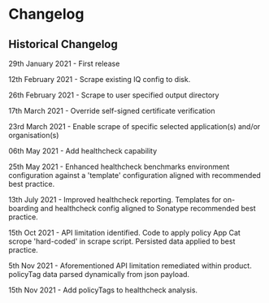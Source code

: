 # Changelog

<!--next-version-placeholder-->

## Historical Changelog
29th January 2021 - First release

12th February 2021 - Scrape existing IQ config to disk.

26th February 2021 - Scrape to user specified output directory

17th March 2021 - Override self-signed certificate verification

23rd March 2021 - Enable scrape of specific selected application(s) and/or organisation(s)

06th May 2021 - Add healthcheck capability

25th May 2021 - Enhanced healthcheck benchmarks environment configuration against a 'template' configuration aligned with recommended best practice.

13th July 2021 - Improved healthcheck reporting. Templates for on-boarding and healthcheck config aligned to Sonatype recommended best practice.

15th Oct 2021 - API limitation identified. Code to apply policy App Cat scrope 'hard-coded' in scrape script. Persisted data applied to best practice.

5th Nov 2021 - Aforementioned API limitation remediated within product. policyTag data parsed dynamically from json payload.

15th Nov 2021 - Add policyTags to healthcheck analysis.